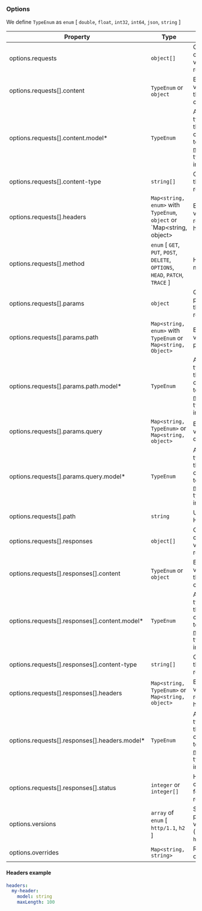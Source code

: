 ### Options

We define `TypeEnum` as `enum` [ `double`, `float`, `int32`, `int64`, `json`, `string` ]

| Property         | Type       | Description                                                |
| ---------------- | ---------- | ---------------------------------------------------------- |
| options.requests | `object[]` | Options to configure typed validations for request fields. |
| options.requests[].content |  `TypeEnum` or `object` | Enforce validation for the request content. |
| options.requests[].content.model\* | `TypeEnum` | A schema or type to validate the request content. Refer to the individual [model](../../../../reference/config/models/) docs for type specific implementation. |
| options.requests[].content-type | `string[]` | Content type of the HTTP request. |
| options.requests[].headers | `Map<string, enum>` with `TypeEnum`, `object` or `Map<string, object> | Enforce validation for request headers. |
| options.requests[].method | `enum` [ `GET`, `PUT`, `POST`, `DELETE`, `OPTIONS`, `HEAD`, `PATCH`, `TRACE` ] | HTTP request method. |
| options.requests[].params | `object` | Query parameters of the HTTP request. |
| options.requests[].params.path | `Map<string, enum>` with `TypeEnum` or `Map<string, Object>` | Enforce validation for path |
| options.requests[].params.path.model\* | `TypeEnum` | A schema or type to validate the path content. Refer to the individual [model](../../../../reference/config/models/) docs for type specific implementation. |
| options.requests[].params.query | `Map<string, TypeEnum>` or `Map<string, object>` | Enforce validation for query |
| options.requests[].params.query.model\* | `TypeEnum` | A schema or type to validate the query content. Refer to the individual [model](../../../../reference/config/models/) docs for type specific implementation. |
| options.requests[].path | `string` | URL path of the HTTP request. |
| options.requests[].responses | `object[]` | Options to configure typed validations for response fields. |
| options.requests[].responses[].content | `TypeEnum` or `object` | Enforce validation for the response content. |
| options.requests[].responses[].content.model\* | `TypeEnum` | A schema or type to validate the response content. Refer to the individual [model](../../../../reference/config/models/) docs for type specific implementation. |
| options.requests[].responses[].content-type | `string[]` | Content type of the HTTP response. |
| options.requests[].responses[].headers | `Map<string, TypeEnum>` or `Map<string, object>` | Enforce validation for response headers. |
| options.requests[].responses[].headers.model\* | `TypeEnum` | A schema or type to validate the headers content. Refer to the individual [model](../../../../reference/config/models/) docs for type specific implementation. |
| options.requests[].responses[].status | `integer` or `integer[]` | HTTP status code or codes for the response |
| options.versions | `array` of `enum` [ `http/1.1`, `h2` ] | Supported protocol versions (default `http/1.1,h2`).|
| options.overrides | `Map<string, string>` | Request header overrides. |

#### Headers example

```yaml
headers:
  my-header:
    model: string
    maxLength: 100
```
